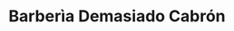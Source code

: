 ---
title: "Barberìa Demasiado Cabrón"
url: /san-isidro/barberia-demasiado-cabron/
shop: peluquería
---